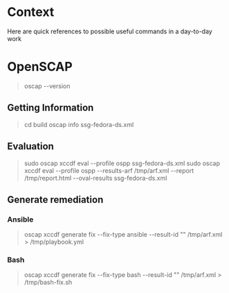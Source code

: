 # Context
Here are quick references to possible useful commands in a day-to-day work

# OpenSCAP
>oscap --version

## Getting Information
>cd build
>oscap info ssg-fedora-ds.xml

## Evaluation
>sudo oscap xccdf eval --profile ospp ssg-fedora-ds.xml
>sudo oscap xccdf eval --profile ospp --results-arf /tmp/arf.xml --report /tmp/report.html --oval-results ssg-fedora-ds.xml

## Generate remediation
### Ansible
>oscap xccdf generate fix --fix-type ansible --result-id "" /tmp/arf.xml > /tmp/playbook.yml

### Bash
>oscap xccdf generate fix --fix-type bash --result-id "" /tmp/arf.xml > /tmp/bash-fix.sh

